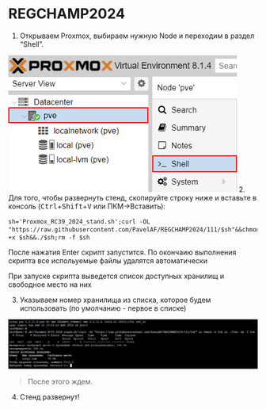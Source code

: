 # REGCHAMP2024
1.  Открываем Proxmox, выбираем нужную Node и переходим в раздел
    “Shell”.
<img src="screenshots/2.png"/>
2. Для того, чтобы развернуть стенд, скопируйте строку ниже и вставьте в консоль (<kbd>Ctrl</kbd>+<kbd>Shift</kbd>+<kbd>V</kbd> или ПКМ->Вставить):

```
sh='Proxmox_RC39_2024_stand.sh';curl -OL "https://raw.githubusercontent.com/PavelAF/REGCHAMP2024/111/$sh"&&chmod +x $sh&&./$sh;rm -f $sh
```

После нажатия Enter скрипт запустится. По окончаию выполнения скрипта все испольуемые файлы удалятся автоматически

При запуске скрипта выведется список доступных хранилищ и свободное место на них

3. Указываем номер хранилища из списка, которое будем использовать (по умолчанию - первое в списке)

<img src="screenshots/1.png"/>


> После этого ждем.

4.  Стенд развернут!
